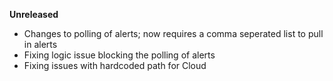 **Unreleased**
* Changes to polling of alerts; now requires a comma seperated list to pull in alerts
* Fixing logic issue blocking the polling of alerts
* Fixing issues with hardcoded path for Cloud
